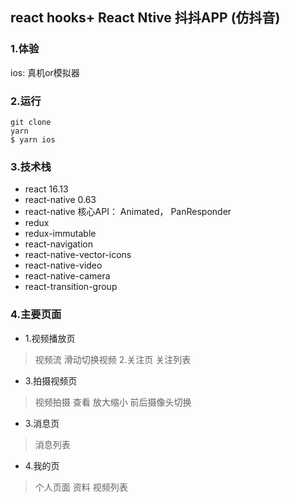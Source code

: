 ## react hooks+ React Ntive 抖抖APP (仿抖音)
### 1.体验
ios: 真机or模拟器

### 2.运行
```shell
git clone
yarn
$ yarn ios

```
### 3.技术栈
- react 16.13
- react-native 0.63
- react-native 核心API： Animated， PanResponder
- redux
- redux-immutable
- react-navigation
- react-native-vector-icons
- react-native-video
- react-native-camera
- react-transition-group

### 4.主要页面

- 1.视频播放页
> 视频流 滑动切换视频
> 2.关注页
> 关注列表
- 3.拍摄视频页
> 视频拍摄 查看 放大缩小 前后摄像头切换
- 3.消息页
> 消息列表
- 4.我的页
> 个人页面 资料 视频列表